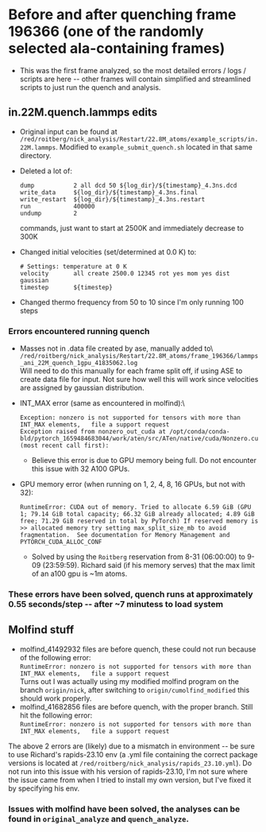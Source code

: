 # Before and after quenching frame 196366 (one of the randomly selected ala-containing frames)

* This was the first frame analyzed, so the most detailed errors / logs / scripts are here -- other frames will contain simplified and streamlined scripts to just run the quench and analysis.

## in.22M.quench.lammps edits

* Original input can be found at `/red/roitberg/nick_analysis/Restart/22.8M_atoms/example_scripts/in.22M.lammps`. Modified to `example_submit_quench.sh` located in that same directory.
* Deleted a lot of:

    ```text
    dump           2 all dcd 50 ${log_dir}/${timestamp}_4.3ns.dcd
    write_data     ${log_dir}/${timestamp}_4.3ns.final
    write_restart  ${log_dir}/${timestamp}_4.3ns.restart
    run            400000
    undump         2
    ```

  commands, just want to start at 2500K and immediately decrease to 300K

* Changed initial velocities (set/determined at 0.0 K) to:

    ```text
    # Settings: temperature at 0 K
    velocity       all create 2500.0 12345 rot yes mom yes dist gaussian
    timestep       ${timestep}
    ```

* Changed thermo frequency from 50 to 10 since I'm only running 100 steps

### Errors encountered running quench

* Masses not in .data file created by ase, manually added to\ `/red/roitberg/nick_analysis/Restart/22.8M_atoms/frame_196366/lammps_ani_22M_quench_1gpu_41835062.log`\
Will need to do this manually for each frame split off, if using ASE to create data file for input. Not sure how well this will work since velocities are assigned by gaussian distribution.

* INT_MAX error (same as encountered in molfind):\

    ```text
    Exception: nonzero is not supported for tensors with more than INT_MAX elements,   file a support request
    Exception raised from nonzero_out_cuda at /opt/conda/conda-bld/pytorch_1659484683044/work/aten/src/ATen/native/cuda/Nonzero.cu:115 (most recent call first):
    ```

  * Believe this error is due to GPU memory being full. Do not encounter this issue with 32 A100 GPUs.

* GPU memory error (when running on 1, 2, 4, 8, 16 GPUs, but not with 32):

    ```text
    RuntimeError: CUDA out of memory. Tried to allocate 6.59 GiB (GPU 1; 79.14 GiB total capacity; 66.32 GiB already allocated; 4.89 GiB free; 71.29 GiB reserved in total by PyTorch) If reserved memory is >> allocated memory try setting max_split_size_mb to avoid fragmentation.  See documentation for Memory Management and PYTORCH_CUDA_ALLOC_CONF

    ```

  * Solved by using the `Roitberg` reservation from 8-31 (06:00:00) to 9-09 (23:59:59). Richard said (if his memory serves) that the max limit of an a100 gpu is ~1m atoms.

### These errors have been solved, quench runs at approximately 0.55 seconds/step -- after ~7 minutess to load system


## Molfind stuff

* molfind_41492932 files are before quench, these could not run because of the following error:\
`RuntimeError: nonzero is not supported for tensors with more than INT_MAX elements,   file a support request`\
Turns out I was actually using my modified molfind program on the branch `origin/nick`, after switching to `origin/cumolfind_modified` this should work properly.
* molfind_41682856 files are before quench, with the proper branch. Still hit the following error:\
`RuntimeError: nonzero is not supported for tensors with more than INT_MAX elements,   file a support request`

The above 2 errors are (likely) due to a mismatch in environment -- be sure to use Richard's rapids-23.10 env (a .yml file containing the correct package versions is located at `/red/roitberg/nick_analysis/rapids_23.10.yml`). Do not run into this issue with his version of rapids-23.10, I'm not sure where the issue came from when I tried to install my own version, but I've fixed it by specifying his env.

### Issues with molfind have been solved, the analyses can be found in `original_analyze` and `quench_analyze`.
